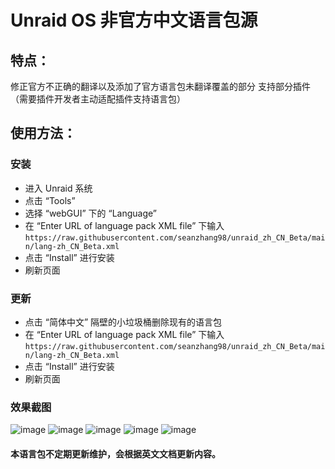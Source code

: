 # Unraid OS 非官方中文语言包源

## 特点：
修正官方不正确的翻译以及添加了官方语言包未翻译覆盖的部分
支持部分插件（需要插件开发者主动适配插件支持语言包）

## 使用方法：
### 安装
- 进入 Unraid 系统
- 点击 “Tools”
- 选择 “webGUI” 下的 “Language”
- 在 “Enter URL of language pack XML file” 下输入
``https://raw.githubusercontent.com/seanzhang98/unraid_zh_CN_Beta/main/lang-zh_CN_Beta.xml`` 
- 点击 “Install” 进行安装
- 刷新页面

### 更新
- 点击 “简体中文” 隔壁的小垃圾桶删除现有的语言包
- 在 “Enter URL of language pack XML file” 下输入
``https://raw.githubusercontent.com/seanzhang98/unraid_zh_CN_Beta/main/lang-zh_CN_Beta.xml`` 
- 点击 “Install” 进行安装
- 刷新页面

### 效果截图
![image](https://raw.githubusercontent.com/seanzhang98/unraid_zh_CN_Beta/main/images/dashboard.png)
![image](https://raw.githubusercontent.com/seanzhang98/unraid_zh_CN_Beta/main/images/main.png)
![image](https://raw.githubusercontent.com/seanzhang98/unraid_zh_CN_Beta/main/images/setting.png)
![image](https://raw.githubusercontent.com/seanzhang98/unraid_zh_CN_Beta/main/images/ca.png)
![image](https://raw.githubusercontent.com/seanzhang98/unraid_zh_CN_Beta/main/images/tools.png)




#### 本语言包不定期更新维护，会根据英文文档更新内容。
